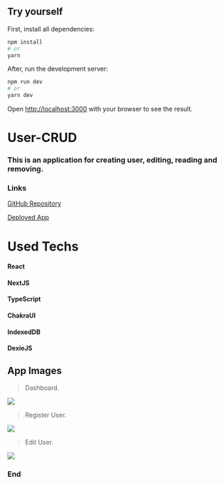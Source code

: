 ## Try yourself

First, install all dependencies:

```bash
npm install
# or
yarn
```

After, run the development server:

```bash
npm run dev
# or
yarn dev
```

Open [http://localhost:3000](http://localhost:3000) with your browser to see the result.

# User-CRUD

### This is an application for creating user, editing, reading and removing.

### Links

[GitHub Repository](https://github.com/ThiagoCastagnazzi/user-crud)

[Deployed App](https://user-crud-seven.vercel.app/)

# Used Techs

#### React

#### NextJS

#### TypeScript

#### ChakraUI

#### IndexedDB

#### DexieJS

## App Images

> Dashboard.

![](https://i.imgur.com/yF9Mkty.png)

> Register User.

![](https://i.imgur.com/iAbff9W.png)

> Edit User.

![](https://i.imgur.com/V52Uv4q.png)

### End
